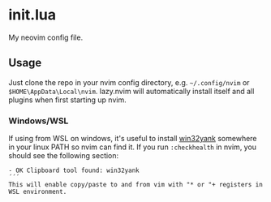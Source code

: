 # init.lua
My neovim config file.

## Usage

Just clone the repo in your nvim config directory, e.g. `~/.config/nvim` or `$HOME\AppData\Local\nvim`. lazy.nvim will automatically install itself and all plugins when first starting up nvim.

### Windows/WSL

If using from WSL on windows, it's useful to install [win32yank](https://github.com/equalsraf/win32yank) somewhere in your linux PATH so nvim can find it. If you run `:checkhealth` in nvim, you should see the following section:
```
- OK Clipboard tool found: win32yank
´´´
This will enable copy/paste to and from vim with "* or "+ registers in WSL environment.

